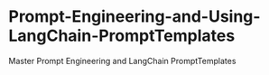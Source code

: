 # Prompt-Engineering-and-Using-LangChain-PromptTemplates
Master Prompt Engineering and LangChain PromptTemplates
